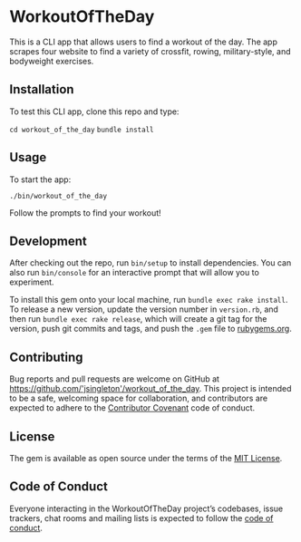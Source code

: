 # WorkoutOfTheDay

This is a CLI app that allows users to find a workout of the day. The app scrapes four website to find a variety of crossfit, rowing, military-style, and bodyweight exercises.

## Installation

To test this CLI app, clone this repo and type:

`cd workout_of_the_day`
`bundle install`

## Usage

To start the app:

`./bin/workout_of_the_day`

Follow the prompts to find your workout!

## Development

After checking out the repo, run `bin/setup` to install dependencies. You can also run `bin/console` for an interactive prompt that will allow you to experiment.

To install this gem onto your local machine, run `bundle exec rake install`. To release a new version, update the version number in `version.rb`, and then run `bundle exec rake release`, which will create a git tag for the version, push git commits and tags, and push the `.gem` file to [rubygems.org](https://rubygems.org).

## Contributing

Bug reports and pull requests are welcome on GitHub at https://github.com/'jsingleton'/workout_of_the_day. This project is intended to be a safe, welcoming space for collaboration, and contributors are expected to adhere to the [Contributor Covenant](http://contributor-covenant.org) code of conduct.

## License

The gem is available as open source under the terms of the [MIT License](https://opensource.org/licenses/MIT).

## Code of Conduct

Everyone interacting in the WorkoutOfTheDay project’s codebases, issue trackers, chat rooms and mailing lists is expected to follow the [code of conduct](https://github.com/'jsingleton'/workout_of_the_day/blob/master/CODE_OF_CONDUCT.md).
